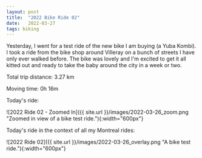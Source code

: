 ```yaml
---
layout: post
title:  "2022 Bike Ride 02"
date:   2022-03-27
tags: biking
---
```


Yesterday, I went for a test ride of the new bike I am buying (a Yuba Kombi). I took a ride from the bike shop around Villeray on a bunch of streets I have only ever walked before. The bike was lovely and I'm excited to get it all kitted out and ready to take the baby around the city in a week or two.

Total trip distance: 3.27 km

Moving time: 0h 16m

Today's ride:

![2022 Ride 02 - Zoomed In]({{ site.url }}/images/2022-03-26_zoom.png "Zoomed in view of a bike test ride."){:width="600px"}

Today's ride in the context of all my Montreal rides:

![2022 Ride 02]({{ site.url }}/images/2022-03-26_overlay.png "A bike test ride."){:width="600px"}
